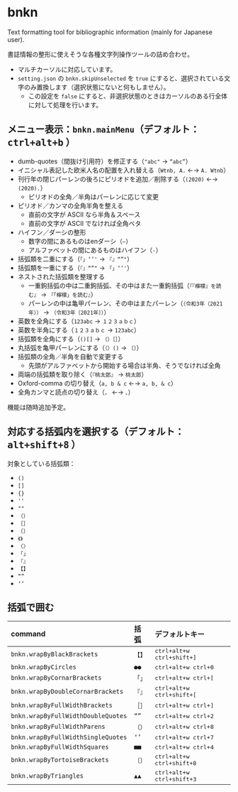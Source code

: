 # bnkn

Text formatting tool for bibliographic information (mainly for Japanese user).

書誌情報の整形に使えそうな各種文字列操作ツールの詰め合わせ。

+ マルチカーソルに対応しています。
+ `setting.json` の `bnkn.skipUnselected` を `true` にすると、選択されている文字のみ置換します（選択状態にないと何もしません）。
    + この設定を `false` にすると、非選択状態のときはカーソルのある行全体に対して処理を行います。

## メニュー表示：`bnkn.mainMenu`（デフォルト： <kbd>ctrl+alt+b</kbd> ）

+ dumb-quotes（間抜け引用符）を修正する（`"abc"` → `“abc”`）
+ イニシャル表記した欧米人名の配置を入れ替える（`Wtnb, A.` ←→ `A. Wtnb`）
+ 刊行年の閉じパーレンの後ろにピリオドを追加／削除する（`(2020)` ←→ `(2020).`）
    + ピリオドの全角／半角はパーレンに応じて変更
+ ピリオド／カンマの全角半角を整える
    + 直前の文字が ASCII なら半角＆スペース
    + 直前の文字が ASCII でなければ全角ベタ
+ ハイフン／ダーシの整形
    + 数字の間にあるものはenダーシ（`–`）
    + アルファベットの間にあるものはハイフン（`‐`）
+ 括弧類を二重にする（`「」‘’'` → `『』“”"`）
+ 括弧類を一重にする（`『』“”"` → `「」‘’'`）
+ ネストされた括弧類を整理する
    + 一重鉤括弧の中は二重鉤括弧、その中はまた一重鉤括弧（`『『檸檬』を読む』` → `『「檸檬」を読む』`）
    + パーレンの中は亀甲パーレン、その中はまたパーレン（`（令和3年（2021年））` → `（令和3年〔2021年〕）`）
+ 英数を全角にする（`123abc` → `１２３ａｂｃ`）
+ 英数を半角にする（`１２３ａｂｃ` → `123abc`）
+ 括弧類を全角にする（`()[]` → `（）［］`）
+ 丸括弧を亀甲パーレンにする（`（）()` →  `〔〕`）
+ 括弧類の全角／半角を自動で変更する
    + 先頭がアルファベットから開始する場合は半角、そうでなければ全角
+ 両端の括弧類を取り除く（`『桃太郎』` → `桃太郎`）
+ Oxford-comma の切り替え（`a, b & c` ←→ `a, b, & c`）
+ 全角カンマと読点の切り替え（`，` ←→ `、`）

機能は随時追加予定。

## 対応する括弧内を選択する（デフォルト： <kbd>alt+shift+8</kbd> ）


対象としている括弧類：

+ `()`
+ `[]`
+ `{}`
+ `''`
+ `""`
+ `（）`
+ `［］`
+ `〔〕`
+ `《》`
+ `〈〉`
+ `「」`
+ `『』`
+ `【】`
+ `“”`
+ `‘’`

## 括弧で囲む

| command | 括弧 | デフォルトキー|
| :--- | :--- | :--- |
| `bnkn.wrapByBlackBrackets` | `【】`| <kbd>ctrl+alt+w ctrl+shift+]</kbd> |
| `bnkn.wrapByCircles` | `●●`| <kbd>ctrl+alt+w ctrl+0</kbd> |
| `bnkn.wrapByCornarBrackets` | `「」`| <kbd>ctrl+alt+w ctrl+[</kbd> |
| `bnkn.wrapByDoubleCornarBrackets` | `『』`| <kbd>ctrl+alt+w ctrl+shift+[</kbd> |
| `bnkn.wrapByFullWidthBrackets` | `［］`| <kbd>ctrl+alt+w ctrl+]</kbd> |
| `bnkn.wrapByFullWidthDoubleQuotes` | `“”`| <kbd>ctrl+alt+w ctrl+2</kbd> |
| `bnkn.wrapByFullWidthParens` | `（）`| <kbd>ctrl+alt+w ctrl+8</kbd> |
| `bnkn.wrapByFullWidthSingleQuotes` | `‘’`| <kbd>ctrl+alt+w ctrl+7</kbd> |
| `bnkn.wrapByFullWidthSquares` | `■■`| <kbd>ctrl+alt+w ctrl+4</kbd> |
| `bnkn.wrapByTortoiseBrackets` | `〔〕`| <kbd>ctrl+alt+w ctrl+shift+8</kbd> |
| `bnkn.wrapByTriangles` | `▲▲`| <kbd>ctrl+alt+w ctrl+shift+3</kbd> |
